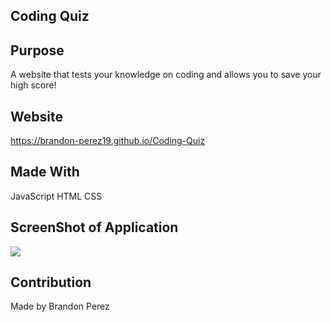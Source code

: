 ## Coding Quiz

## Purpose 
A website that tests your knowledge on coding and allows you to save your high score!

## Website
https://brandon-perez19.github.io/Coding-Quiz

## Made With
  JavaScript
  HTML
  CSS
  
## ScreenShot of Application

![](assets/images/Screen-Shot-1.png)

## Contribution

Made by Brandon Perez
